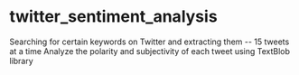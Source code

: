 # twitter_sentiment_analysis

Searching for certain keywords on Twitter and extracting them -- 15 tweets at a time 
Analyze the polarity and subjectivity of each tweet using TextBlob library
